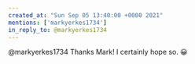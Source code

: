 ```yaml
---
created_at: "Sun Sep 05 13:40:00 +0000 2021"
mentions: ['markyerkes1734']
in_reply_to: @markyerkes1734
---
```


@markyerkes1734 Thanks Mark! I certainly hope so. 😀